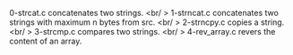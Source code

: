 0-strcat.c concatenates two strings. <br/ >
1-strncat.c concatenates two strings with maximum n bytes from src. <br/ >
2-strncpy.c copies a string. <br/ >
3-strcmp.c compares two strings. <br/ >
4-rev_array.c revers the content of an array. <br/>
